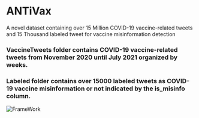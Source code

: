 # ANTiVax
A novel dataset containing over 15 Million COVID-19 vaccine-related tweets and 15 Thousand labeled tweet for vaccine misinformation detection

### VaccineTweets folder contains COVID-19 vaccine-related tweets from November 2020 until July 2021 organized by weeks.

### Labeled folder contains over 15000 labeled tweets as COVID-19 vaccine misinformation or not indicated by the is_misinfo column. 

![FrameWork](https://user-images.githubusercontent.com/47560178/127502306-4a9a0889-dc22-403e-957e-50f6a7978781.png)
